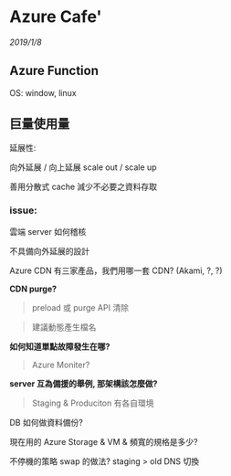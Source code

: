 # Azure Cafe'

*2019/1/8*


## Azure Function

OS: window, linux

## 巨量使用量

延展性:

向外延展 / 向上延展
scale out / scale up

善用分散式 cache 減少不必要之資料存取

### issue:
雲端 server 如何稽核

不具備向外延展的設計

Azure CDN 有三家產品，我們用哪一套 CDN?
(Akami, ?, ?)

**CDN purge?**
> preload 或 purge API 清除

> 建議動態產生檔名

**如何知道單點故障發生在哪?**
> Azure Moniter?

**server 互為備援的舉例, 那架構該怎麼做?**
> Staging & Produciton 有各自環境

DB 如何做資料備份?

現在用的 Azure Storage & VM & 頻寬的規格是多少?

不停機的策略
swap 的做法? staging > old
DNS 切換
